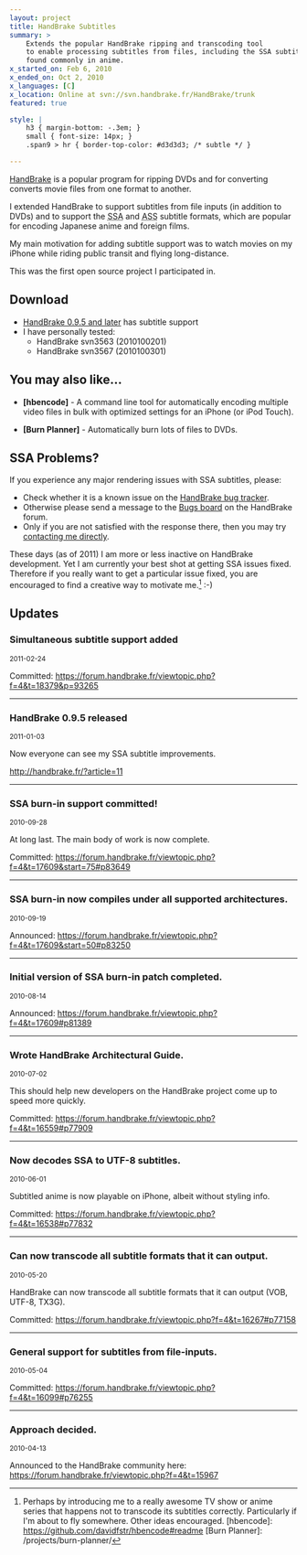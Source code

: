 ```yaml
---
layout: project
title: HandBrake Subtitles
summary: >
    Extends the popular HandBrake ripping and transcoding tool
    to enable processing subtitles from files, including the SSA subtitles
    found commonly in anime.
x_started_on: Feb 6, 2010
x_ended_on: Oct 2, 2010
x_languages: [C]
x_location: Online at svn://svn.handbrake.fr/HandBrake/trunk
featured: true

style: |
    h3 { margin-bottom: -.3em; }
    small { font-size: 14px; }
    .span9 > hr { border-top-color: #d3d3d3; /* subtle */ }

---
```

[HandBrake] is a popular program for ripping DVDs and for converting
converts movie files from one format to another.

I extended HandBrake to support subtitles from file inputs (in addition
to DVDs) and to support the <acronym title="SubStation Alpha">SSA</acronym>
and <acronym title="Advanced SubStation Alpha">ASS</acronym> subtitle formats,
which are popular for encoding Japanese anime and foreign films.

My main motivation for adding subtitle support was to watch movies on my iPhone
while riding public transit and flying long-distance.

This was the first open source project I participated in.

## Download

* [HandBrake 0.9.5 and later][hbdownload] has subtitle support
* I have personally tested:
    * HandBrake svn3563 (2010100201)
    * HandBrake svn3567 (2010100301)

## You may also like...

* **[hbencode]** - A command line tool for automatically encoding multiple
  video files in bulk with optimized settings for an iPhone (or iPod Touch).

* **[Burn Planner]** - Automatically burn lots of files to DVDs.

## SSA Problems?

If you experience any major rendering issues with SSA subtitles, please:

* Check whether it is a known issue on the [HandBrake bug tracker].
* Otherwise please send a message to the [Bugs board] on the HandBrake forum.
* Only if you are not satisfied with the response there, then you may try
  [contacting me directly].

These days (as of 2011) I am more or less inactive on HandBrake development.
Yet I am currently your best shot at getting SSA issues fixed. Therefore if you
really want to get a particular issue fixed, you are encouraged to find a
creative way to motivate me.[^motivate] :-)

## Updates

### Simultaneous subtitle support added
<small>2011-02-24</small>

Committed: <https://forum.handbrake.fr/viewtopic.php?f=4&t=18379&p=93265>

---
### HandBrake 0.9.5 released
<small>2011-01-03</small>

Now everyone can see my SSA subtitle improvements.

<http://handbrake.fr/?article=11>

---
### SSA burn-in support committed!
<small>2010-09-28</small>

At long last. The main body of work is now complete.

Committed: <https://forum.handbrake.fr/viewtopic.php?f=4&t=17609&start=75#p83649>

---
### SSA burn-in now compiles under all supported architectures.
<small>2010-09-19</small>

Announced: <https://forum.handbrake.fr/viewtopic.php?f=4&t=17609&start=50#p83250>

---
### Initial version of SSA burn-in patch completed.
<small>2010-08-14</small>

Announced: <https://forum.handbrake.fr/viewtopic.php?f=4&t=17609#p81389>

---
### Wrote HandBrake Architectural Guide.
<small>2010-07-02</small>

This should help new developers on the HandBrake project come up to speed more quickly.

Committed: <https://forum.handbrake.fr/viewtopic.php?f=4&t=16559#p77909>

---
### Now decodes SSA to UTF-8 subtitles.
<small>2010-06-01</small>

Subtitled anime is now playable on iPhone, albeit without styling info.

Committed: <https://forum.handbrake.fr/viewtopic.php?f=4&t=16538#p77832>

---
### Can now transcode all subtitle formats that it can output.
<small>2010-05-20</small>

HandBrake can now transcode all subtitle formats that it can output (VOB, UTF-8, TX3G).

Committed: <https://forum.handbrake.fr/viewtopic.php?f=4&t=16267#p77158>

---
### General support for subtitles from file-inputs.
<small>2010-05-04</small>

Committed: <https://forum.handbrake.fr/viewtopic.php?f=4&t=16099#p76255>

---
### Approach decided.
<small>2010-04-13</small>

Announced to the HandBrake community here:  
<https://forum.handbrake.fr/viewtopic.php?f=4&t=15967>


[HandBrake]: http://handbrake.fr/
[hbdownload]: http://handbrake.fr/downloads.php
[HandBrake bug tracker]: https://trac.handbrake.fr/report/11
[Bugs board]: https://forum.handbrake.fr/viewforum.php?f=12
[contacting me directly]: https://forum.handbrake.fr/ucp.php?i=pm&mode=compose&u=12649
[^motivate]: Perhaps by introducing me to a really awesome TV show or anime series that happens not to transcode its subtitles correctly. Particularly if I'm about to fly somewhere. Other ideas encouraged.
[hbencode]: https://github.com/davidfstr/hbencode#readme
[Burn Planner]: /projects/burn-planner/